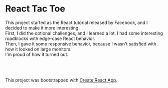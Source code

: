 <h1>React Tac Toe</h1>

This project started as the React tutorial released by Facebook, and I decided to make it more interesting. <br>
First, I did the optional challenges, and I learned a lot. I had some interesting roadblocks with edge-case React behavior. <br>
Then, I gave it some responsive behavior, because I wasn't satisfied with how it looked on large monitors. <br> 
I'm proud of how it turned out.


<br><br><br>
This project was bootstrapped with [Create React App](https://github.com/facebook/create-react-app).
